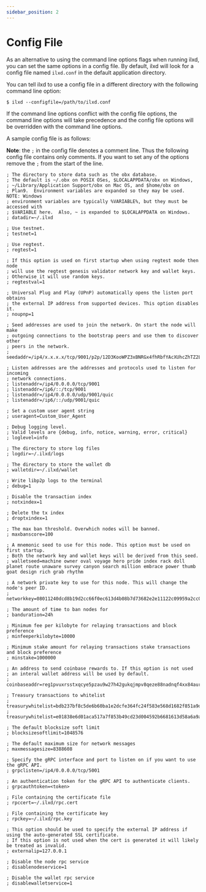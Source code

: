```yaml
---
sidebar_position: 2
---
```


# Config File

As an alternative to using the command line options flags when running ilxd, you can set the same options in a config file.
By default, ilxd will look for a config file named `ilxd.conf` in the default application directory. 

You can tell ilxd to use a config file in a different directory with the following command line option:
```
$ ilxd --configfile=/path/to/ilxd.conf
```

If the command line options conflict with the config file options, the command line options will take precedence and the
config file options will be overridden with the command line options.

A sample config file is as follows:

**Note**: the `;` in the config file denotes a comment line. Thus the following config file contains only  comments.
If you want to set any of the options remove the `;` from the start of the line.

```
; The directory to store data such as the obx database.
; The default is ~/.obx on POSIX OSes, $LOCALAPPDATA/obx on Windows,
; ~/Library/Application Support/obx on Mac OS, and $home/obx on
; Plan9.  Environment variables are expanded so they may be used.  NOTE: Windows
; environment variables are typically %VARIABLE%, but they must be accessed with
; $VARIABLE here.  Also, ~ is expanded to $LOCALAPPDATA on Windows.
; datadir=~/.ilxd

; Use testnet.
; testnet=1

; Use regtest.
; regtest=1

; If this option is used on first startup when using regtest mode then node
; will use the regtest genesis validator network key and wallet keys.
; Otherwise it will use random keys.
; regtestval=1

; Universal Plug and Play (UPnP) automatically opens the listen port obtains
; the external IP address from supported devices. This option disables it.
; noupnp=1

; Seed addresses are used to join the network. On start the node will make
; outgoing connections to the bootstrap peers and use them to discover other
; peers in the network.
; seedaddr=/ip4/x.x.x.x/tcp/9001/p2p/12D3KooWPZ3xBNRGx4fhRbfYAcXUhcZhTZ2LCkJ74kJXGfz9TVLT

; Listen addresses are the addresses and protocols used to listen for incoming
; network connections.
; listenaddr=/ip4/0.0.0.0/tcp/9001
; listenaddr=/ip6/::/tcp/9001
; listenaddr=/ip4/0.0.0.0/udp/9001/quic
; listenaddr=/ip6/::/udp/9001/quic

; Set a custom user agent string
; useragent=Custom_User_Agent

; Debug logging level.
; Valid levels are {debug, info, notice, warning, error, critical}
; loglevel=info

; The directory to store log files
; logdir=~/.ilxd/logs

; The directory to store the wallet db
; walletdir=~/.ilxd/wallet

; Write libp2p logs to the terminal
; debug=1

; Disable the transaction index
; notxindex=1

; Delete the tx index
; droptxindex=1

; The max ban threshold. Overwhich nodes will be banned.
; maxbanscore=100

; A mnemonic seed to use for this node. This option must be used on first startup.
; Both the network key and wallet keys will be derived from this seed.
; walletseed=machine owner oval voyage hero pride index rack doll planet route unaware survey canyon search million embrace power thumb goat design rich grab rhythm

; A network private key to use for this node. This will change the node's peer ID.
; networkkey=08011240dcd8b19d2cc66f0ec613d4b08b7d73682e2e11122c09959a2cc000b99a525acbb562e48ca118db0f24a53cfbae9f6a3a67f863e6031595d643b7d891621ac280

; The amount of time to ban nodes for
; banduration=24h

; Minimum fee per kilobyte for relaying transactions and block preference
; minfeeperkilobyte=10000

; Minimum stake amount for relaying transactions stake transactions and block preference
; minstake=1000000

; An address to send coinbase rewards to. If this option is not used
; an interal wallet address will be used by default.
; coinbaseaddr=reg1pvuxrsstxqcye5pzau9w27h42gukqjmpv8qeze88nadnqf4xx84aursjg6qd608vlxkcrda7zyzmuhwyzxu5q6j5s48htc60q065fu5cdvhnq9

; Treasury transactions to whitelist
; treasurywhitelist=bdb237bf8c5de6b60ba1e2dcfe364fc24f583e568d1682f851a9d0f11a45c78d
; treasurywhitelist=e01838e6d01aca517a7f853b49cd23d004592b6681613d58a6a9a66dc630703c

; The default blocksize soft limit
; blocksizesoftlimit=1048576

; The default maximum size for network messages
; maxmessagesize=8388608

; Specify the gRPC interface and port to listen on if you want to use the gRPC API.
; grpclisten=/ip4/0.0.0.0/tcp/5001

; An authentication token for the gRPC API to authenticate clients.
; grpcauthtoken=<token>

; File containing the certificate file
; rpccert=~/.ilxd/rpc.cert

; File containing the certificate key
; rpckey=~/.ilxd/rpc.key

; This option should be used to specify the external IP address if using the auto-generated SSL certificate.
; If this option is not used when the cert is generated it will likely be treated as invalid.
; externalip=127.0.0.1

; Disable the node rpc service
; disablenodeservice=1

; Disable the wallet rpc service
; disablewalletservice=1

```